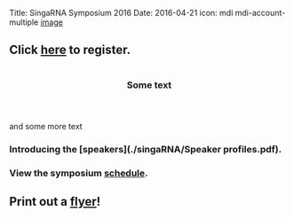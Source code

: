 Title: SingaRNA Symposium 2016
Date: 2016-04-21
icon: mdi mdi-account-multiple
[image](singaRNA/singaRNA_header.jpg)

## Click [**here**](http://goo.gl/forms/0awa0rCjGbMxPWBI3) to register.

<style>
.image:before{
  background-image: None;
  height: 100%;
}
em{
  font-style: italic;
}
</style>

<div class="row">
  <div class="6u">

<section>
  <a href="#stem-cells" class="image feature"><img src="/pages/singaRNA/SG-RNA flyer.png" alt="" /></a>
  <header>
    <h3>Some text</h3>
  </header>
  <p>and some more text</p>
</section>

  </div>

[](singaRNA/SG-RNA_flyer.png)


### Introducing the [**speakers**](./singaRNA/Speaker profiles.pdf).

### View the symposium [**schedule**](../content/singaRNA/schedulev2.pdf). 

## Print out a [flyer](../content/singaRNA/SG-RNA_flyer.pdf)!




